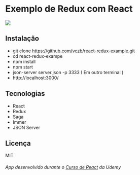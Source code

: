 # Exemplo de Redux com React

<img src="https://firebasestorage.googleapis.com/v0/b/imagestorage-4f902.appspot.com/o/GitHub%2Freact-redux-example%2Fhome_redux.png?alt=media&token=7842bbb5-e0b4-452d-af89-ebcfeaf4aeff"/>

## Instalação

- git clone https://github.com/vczb/react-redux-example.git
- cd react-redux-exampe
- npm install
- npm start
- json-server server.json -p 3333 ( Em outro terminal )
- http://localhost:3000/

## Tecnologias

- React
- Redux
- Saga
- Immer
- JSON Server

## Licença

MIT


###### App desenvolvido durante o [Curso de React](https://www.udemy.com/course/curso-reactjs/) da Udemy 

